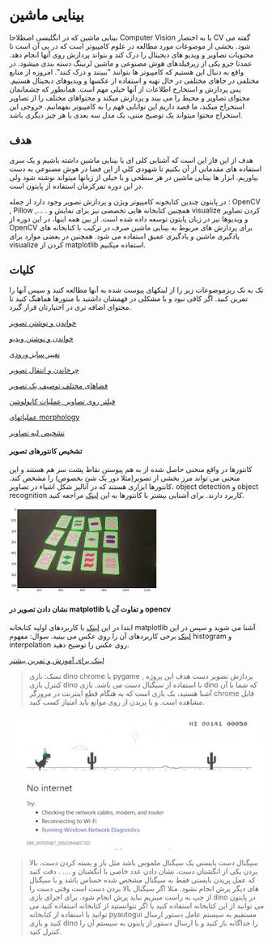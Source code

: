 # بینایی ماشین

بینایی ماشین که در انگلیسی اصطلاحا Computer Vision یا به اختصار CV گفته می شود. بخشی از موضوعات مورد مطالعه در علوم کامپیوتر است که در پی آن است تا محتویات تصاویر و ویدیو های دیجیتال را درک کند و بتواند پردازش روی آنها انجام دهد. عمدتا جزو یکی از زیرفیلدهای هوش مصنوعی و ماشین لرنینگ دسته بندی میشود.
در واقع به دنبال این هستیم که کامپیوتر ها بتوانند "ببینند و درک کنند". امروزه از منابع مختلفی در جاهای مختلفی در خال تهیه و استفاده از عکسها و ویدیوهای دیجیتال هستیم. پس پردازش و استخارج اطلاعات از آنها خیلی مهم است. 
همانطور که چشمانمان محتوای تصاویر و محیط را می بیند و پردازش میکند و محتواهای مختلف را از تصاویر استخراج میکند، ما قصد داریم این توانایی فهم را به کامپیوتر بفهمانیم. خروجی این استخراج محتوا میتواند یک توضیح متنی، یک مدل سه بعدی یا هر چیز دیگری باشد.

## هدف

هدف از این فاز این است که آشنایی کلی ای با بینایی ماشین داشته باشیم و یک سری استفاده های مقدماتی از آن بکنیم تا شهودی کلی از این فضا در هوش مصنوعی به دست بیاوریم.
ابزار ها
بینایی ماشین در هر سطحی و با خیلی از زبانها میتواند نوشته شود ولی در این دوره تمرکزمان استفاده از پایتون است. 

در پایتون چندین کتابخونه کامپیوتر ویژن و پردازش تصویر وجود دارد از جمله : OpenCV , Pillow ,... . همچنین کتابخانه هایی تخصصی نیز برای نمایش و visualize کردن تصاویر و ویدیوها نیز در زبان پایتون توسعه داده شده است. از بین همه اینها، در این دوره از OpenCV برای پردازش های مربوط به بینایی ماشین صرف  در ترکیب با کتابخانه های یادگیری ماشین و یادگیری عمیق استفاده می شود. همچنین در بعضی موارد برای visualize کردن از matplotlib استفاده میکنیم. 


## کلیات
تک به تک ریزموضوعات زیر را از لینکهای پیوست شده به آنها مطالعه کنید و سپس آنها را تمرین کنید. اگر کافی نبود و یا مشکلی در فهمشان داشتید با منتورها هماهنگ کنید تا محتوای اضافه تری در اختیارتان قرار گیرد. 


[خواندن و نوشتن تصویر](https://learnopencv.com/read-display-and-write-an-image-using-opencv/)

[خواندن و نوشتن ویدیو](https://learnopencv.com/reading-and-writing-videos-using-opencv/)

[تغییر سایز ورودی](https://learnopencv.com/image-resizing-with-opencv/)

[چرخاندن و انتقال تصویر](https://learnopencv.com/image-rotation-and-translation-using-opencv/)

[فضاهای مختلف توصیف یک تصویر](https://learnopencv.com/color-spaces-in-opencv-cpp-python/)

[فیلتر روی تصاویر ,عملیات کانولوشن](https://learnopencv.com/image-filtering-using-convolution-in-opencv/)

[عملیاتهای morphology](https://docs.opencv.org/4.x/db/df6/tutorial_erosion_dilatation.html)

[تشخیص لبه  تصاویر](https://learnopencv.com/edge-detection-using-opencv/)

#### تشخیص کانتورهای تصویر 

کانتورها در واقع منحنی حاصل شده از به هم پیوستن نقاط پشت سر هم هستند و این منحنی می تواند مرز بخشی از تصویر(مثلا دور یک شئ بخصوص) را مشخص کند. کانتورها ابزاری هستند که در آنالیز شکل اشیاء در تصاویر، object detection و object recognition کاربرد دارند.
برای آشنایی بیشتر با کانتورها به این [لینک](https://learnopencv.com/contour-detection-using-opencv-python-c/) مراجعه کنید.

!["contour"](contour.jpg)

#### نشان دادن تصویر در matplotlib و تفاوت آن با opencv

ابتدا در این [لینک](https://www.geeksforgeeks.org/python-introduction-matplotlib/) با کاربردهای اولیه کتابخانه matplotlib آشنا می شوید و سپس در این [لینک](https://matplotlib.org/3.5.0/tutorials/introductory/images.html) برخی کاربردهای آن را روی عکس می بینید. سوال: مفهوم histogram و interpolation روی عکس را توضیح دهید.


[لینک برای آموزش و تمرین بیشتر](https://jalalirs.github.io/Introduction-to-Computer-Vision/L2/L2.html)


>  تسک:
بازی dino chrome با pygame , پردازش تصویر دست
هدف این پروژه کنترل بازی dino با استفاده از سیگنال دست می باشد.  بازی dino که شما با آن آشنا هستید، یک بازی است که به هنگام قطع اینترنت در مرورگر chrome قابل مشاهده است. و با پریدن از روی موانع باید امتیاز کسب کنید.

!["dino game"](dino.jpg)

>سیگنال دست بایستی یک سیگنال ملموس باشد مثل باز و بسته کردن دست، بالا بردن یکی از انگشتان دست، نشان دادن عدد خاصی با انگشتان و …. . دقت کنید که عمل پریدن بایستی فقط به سیگنال مشخص شده حساس باشد و با سیگنال های دیگر پرش انجام نشود. مثلا اگر سیگنال بالا بردن دست است وقتی دست را از چپ به راست میبریم نباید پرش انجام شود. 
برای اجرای بازی dino در پایتون می توانید از این کتابخانه استفاده کنید یا اگر نتوانستید از کتابخانه استفاده کنید می توانید با استفاده از کتابخانه pyautogui مستقیم به سیستم عامل دستور ارسال کنید و بازی dino را جداگانه باز کنید و  با ارسال دستور از پایتون به سیستم آن را کنترل کنید.

